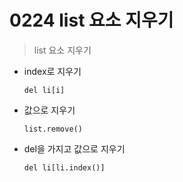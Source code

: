 # 0224 list 요소 지우기

> list 요소 지우기
> 
- index로 지우기
    
    `del li[i]`
    
- 값으로 지우기
    
    `list.remove()`
    
- del을 가지고 값으로 지우기
    
    `del li[li.index()]`
